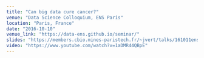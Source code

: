 ```yaml
---
title: "Can big data cure cancer?"
venue: "Data Science Colloquium, ENS Paris"
location: "Paris, France"
date: "2016-10-10"
venue_link: "https://data-ens.github.io/seminar/"
slides: "https://members.cbio.mines-paristech.fr/~jvert/talks/161011ens/ens.pdf"
video: "https://www.youtube.com/watch?v=1aDMR44QBpE"
---
```

